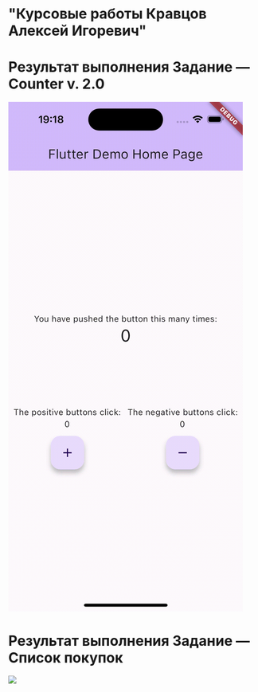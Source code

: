 # "Курсовые работы Кравцов Алексей Игоревич"
# Результат выполнения Задание — Counter v. 2.0
![](https://github.com/AlexeyKravtsov95/surf_courses_dart/blob/task8/result/flutter_1.gif)
# Результат выполнения Задание — Список покупок
![](https://github.com/AlexeyKravtsov95/surf_courses_dart/blob/task8/result/Shopping_list.gif)
